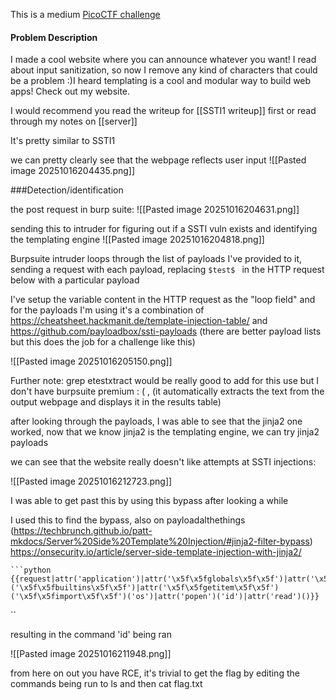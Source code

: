 This is a medium [PicoCTF challenge](https://play.picoctf.org/practice?category=1&page=1&search=SSTI2)

####  Problem Description

I made a cool website where you can announce whatever you want! I read about input sanitization, so now I remove any kind of characters that could be a problem :)I heard templating is a cool and modular way to build web apps! Check out my website.



I would recommend you read the writeup for [[SSTI1 writeup]] first
or read through my notes on [[server]]

It's pretty similar to SSTI1



we can pretty clearly see that the webpage reflects user input
![[Pasted image 20251016204435.png]]



###Detection/identification

the post request in burp suite:
![[Pasted image 20251016204631.png]]



sending this to intruder for figuring out if a SSTI vuln exists and  identifying the templating engine 
![[Pasted image 20251016204818.png]]

Burpsuite intruder loops through the list of payloads I've provided to it, sending a request with each payload, replacing  ``$test$ `` in the HTTP request below with a particular payload

 I've setup the variable content in the HTTP request as the "loop field" and for the payloads I'm using it's a combination of https://cheatsheet.hackmanit.de/template-injection-table/ and
 https://github.com/payloadbox/ssti-payloads (there are better payload lists but this does the job for a challenge like this)


![[Pasted image 20251016205150.png]]

Further note: grep etestxtract  would be really good to add for this use but I don't have burpsuite premium : ( , (it automatically extracts the text from the output webpage and displays it in the results table)


after looking through the payloads, I was able to see that the jinja2 one worked, now that we know jinja2 is the templating engine, we can try jinja2 payloads

we can see that the website really doesn't like attempts at SSTI injections: 

![[Pasted image 20251016212723.png]]


I was able to get past this by using this bypass after looking a while

I used this to find the bypass, also on payloadalthethings (https://techbrunch.github.io/patt-mkdocs/Server%20Side%20Template%20Injection/#jinja2-filter-bypass)
https://onsecurity.io/article/server-side-template-injection-with-jinja2/


```
```python
{{request|attr('application')|attr('\x5f\x5fglobals\x5f\x5f')|attr('\x5f\x5fgetitem\x5f\x5f')('\x5f\x5fbuiltins\x5f\x5f')|attr('\x5f\x5fgetitem\x5f\x5f')('\x5f\x5fimport\x5f\x5f')('os')|attr('popen')('id')|attr('read')()}}
```
``


resulting in the command 'id' being ran

![[Pasted image 20251016211948.png]]

from here on out you have RCE, it's trivial to get the flag by editing the commands being run to ls and then cat flag.txt

